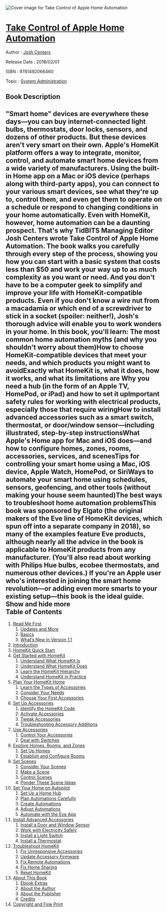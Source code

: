 ![Cover image for Take Control of Apple Home Automation](https://imgdetail.ebookreading.net/cover/cover/design/EB9781492066460.jpg)

[Take Control of Apple Home Automation](https://ebookreading.net/view/book/Take+Control+of+Apple+Home+Automation-EB9781492066460_1.html "Take Control of Apple Home Automation")
====================================================================================================================

Author : [Josh Centers](https://ebookreading.net/search/author/Josh+Centers)

Release Date : 2018/02/01

ISBN : 9781492066460

Topic : [System Administration](https://ebookreading.net/search/category/system-administration)

Book Description
-----------------

 "Smart home" devices are everywhere these days—you can buy internet-connected light bulbs, thermostats, door locks, sensors, and dozens of other products. But these devices aren't very smart on their own. Apple's HomeKit platform offers a way to integrate, monitor, control, and automate smart home devices from a wide variety of manufacturers. Using the built-in Home app on a Mac or iOS device (perhaps along with third-party apps), you can connect to your various smart devices, see what they're up to, control them, and even get them to operate on a schedule or respond to changing conditions in your home automatically.
Even with HomeKit, however, home automation can be a daunting prospect. That's why TidBITS Managing Editor Josh Centers wrote Take Control of Apple Home Automation. The book walks you carefully through every step of the process, showing you how you can start with a basic system that costs less than $50 and work your way up to as much complexity as you want or need. And you don't have to be a computer geek to simplify and improve your life with HomeKit-compatible products. Even if you don't know a wire nut from a macadamia or which end of a screwdriver to stick in a socket (spoiler: neither!), Josh's thorough advice will enable you to work wonders in your home.
In this book, you'll learn:
The most common home automation myths (and why you shouldn't worry about them)How to choose HomeKit-compatible devices that meet your needs, and which products you might want to avoidExactly what HomeKit is, what it does, how it works, and what its limitations are Why you need a hub (in the form of an Apple TV, HomePod, or iPad) and how to set it upImportant safety rules for working with electrical products, especially those that require wiringHow to install advanced accessories such as a smart switch, thermostat, or door/window sensor—including illustrated, step-by-step instructionsWhat Apple's Home app for Mac and iOS does—and how to configure homes, zones, rooms, accessories, services, and scenesTips for controlling your smart home using a Mac, iOS device, Apple Watch, HomePod, or SiriWays to automate your smart home using schedules, sensors, geofencing, and other tools (without making your house seem haunted)The best ways to troubleshoot home automation problemsThis book was sponsored by Elgato (the original makers of the Eve line of HomeKit devices, which spun off into a separate company in 2018), so many of the examples feature Eve products, although nearly all the advice in the book is applicable to HomeKit products from any manufacturer. (You'll also read about working with Philips Hue bulbs, ecobee thermostats, and numerous other devices.)
If you're an Apple user who's interested in joining the smart home revolution—or adding even more smarts to your existing setup—this book is the ideal guide.
        Show and hide more                
Table of Contents
-----------------

1. [Read Me First](https://ebookreading.net/view/book/Take+Control+of+Apple+Home+Automation-EB9781492066460_4.html#ReadMeFirst)
    1. [Updates and More](https://ebookreading.net/view/book/Take+Control+of+Apple+Home+Automation-EB9781492066460_4.html#UpdatesandMore)
    1. [Basics](https://ebookreading.net/view/book/Take+Control+of+Apple+Home+Automation-EB9781492066460_4.html#Basics)
    1. [What’s New in Version 1.1](https://ebookreading.net/view/book/Take+Control+of+Apple+Home+Automation-EB9781492066460_4.html#WhatsNewinVersion11)
1. [Introduction](https://ebookreading.net/view/book/Take+Control+of+Apple+Home+Automation-EB9781492066460_5.html#Introduction)
1. [HomeKit Quick Start](https://ebookreading.net/view/book/Take+Control+of+Apple+Home+Automation-EB9781492066460_6.html#HomeKitQuickStart)
1. [Get Started with HomeKit](https://ebookreading.net/view/book/Take+Control+of+Apple+Home+Automation-EB9781492066460_7.html#GetStartedwithHomeK)
    1. [Understand What HomeKit Is](https://ebookreading.net/view/book/Take+Control+of+Apple+Home+Automation-EB9781492066460_7.html#UnderstandWhatHomeK)
    1. [Understand What HomeKit Does](https://ebookreading.net/view/book/Take+Control+of+Apple+Home+Automation-EB9781492066460_7.html#UnderstandWhatHomeK)
    1. [Learn the HomeKit Hierarchy](https://ebookreading.net/view/book/Take+Control+of+Apple+Home+Automation-EB9781492066460_7.html#LearntheHomeKitHier)
    1. [Understand HomeKit in Practice](https://ebookreading.net/view/book/Take+Control+of+Apple+Home+Automation-EB9781492066460_7.html#UnderstandHomeKitin)
1. [Plan Your HomeKit Home](https://ebookreading.net/view/book/Take+Control+of+Apple+Home+Automation-EB9781492066460_8.html#PlanYourHomeKitHome)
    1. [Learn the Types of Accessories](https://ebookreading.net/view/book/Take+Control+of+Apple+Home+Automation-EB9781492066460_8.html#LearntheTypesofAcce)
    1. [Consider Your Needs](https://ebookreading.net/view/book/Take+Control+of+Apple+Home+Automation-EB9781492066460_8.html#ConsiderYourNeeds)
    1. [Choose Your First Accessories](https://ebookreading.net/view/book/Take+Control+of+Apple+Home+Automation-EB9781492066460_8.html#ChooseYourFirstAcce)
1. [Set Up Accessories](https://ebookreading.net/view/book/Take+Control+of+Apple+Home+Automation-EB9781492066460_9.html#SetUpAccessories)
    1. [Identify the HomeKit Code](https://ebookreading.net/view/book/Take+Control+of+Apple+Home+Automation-EB9781492066460_9.html#IdentifytheHomeKitC)
    1. [Activate Accessories](https://ebookreading.net/view/book/Take+Control+of+Apple+Home+Automation-EB9781492066460_9.html#ActivateAccessories)
    1. [Tweak Accessories](https://ebookreading.net/view/book/Take+Control+of+Apple+Home+Automation-EB9781492066460_9.html#TweakAccessories)
    1. [Troubleshooting Accessory Additions](https://ebookreading.net/view/book/Take+Control+of+Apple+Home+Automation-EB9781492066460_9.html#TroubleshootingAcce)
1. [Use Accessories](https://ebookreading.net/view/book/Take+Control+of+Apple+Home+Automation-EB9781492066460_10.html#UseAccessories)
    1. [Control Your Accessories](https://ebookreading.net/view/book/Take+Control+of+Apple+Home+Automation-EB9781492066460_10.html#ControlYourAccessor)
    1. [Deal with Switches](https://ebookreading.net/view/book/Take+Control+of+Apple+Home+Automation-EB9781492066460_10.html#DealwithSwitches)
1. [Explore Homes, Rooms, and Zones](https://ebookreading.net/view/book/Take+Control+of+Apple+Home+Automation-EB9781492066460_11.html#ExploreHomesRoomsan)
    1. [Set Up Homes](https://ebookreading.net/view/book/Take+Control+of+Apple+Home+Automation-EB9781492066460_11.html#SetUpHomes)
    1. [Establish and Configure Rooms](https://ebookreading.net/view/book/Take+Control+of+Apple+Home+Automation-EB9781492066460_11.html#EstablishandConfigu)
1. [Set Scenes](https://ebookreading.net/view/book/Take+Control+of+Apple+Home+Automation-EB9781492066460_12.html#SetScenes)
    1. [Consider Your Scenes](https://ebookreading.net/view/book/Take+Control+of+Apple+Home+Automation-EB9781492066460_12.html#ConsiderYourScenes)
    1. [Make a Scene](https://ebookreading.net/view/book/Take+Control+of+Apple+Home+Automation-EB9781492066460_12.html#MakeaScene)
    1. [Control Scenes](https://ebookreading.net/view/book/Take+Control+of+Apple+Home+Automation-EB9781492066460_12.html#ControlScenes)
    1. [Ponder These Scene Ideas](https://ebookreading.net/view/book/Take+Control+of+Apple+Home+Automation-EB9781492066460_12.html#PonderTheseSceneIde)
1. [Set Your Home on Autopilot](https://ebookreading.net/view/book/Take+Control+of+Apple+Home+Automation-EB9781492066460_13.html#SetYourHomeonAutopi)
    1. [Set Up a Home Hub](https://ebookreading.net/view/book/Take+Control+of+Apple+Home+Automation-EB9781492066460_13.html#SetUpaHomeHub)
    1. [Plan Automations Carefully](https://ebookreading.net/view/book/Take+Control+of+Apple+Home+Automation-EB9781492066460_13.html#PlanAutomationsCare)
    1. [Create Automations](https://ebookreading.net/view/book/Take+Control+of+Apple+Home+Automation-EB9781492066460_13.html#CreateAutomations)
    1. [Adjust Automations](https://ebookreading.net/view/book/Take+Control+of+Apple+Home+Automation-EB9781492066460_13.html#AdjustAutomations)
    1. [Automate with the Eve App](https://ebookreading.net/view/book/Take+Control+of+Apple+Home+Automation-EB9781492066460_13.html#AutomatewiththeEveA)
1. [Install Advanced Accessories](https://ebookreading.net/view/book/Take+Control+of+Apple+Home+Automation-EB9781492066460_14.html#InstallAdvancedAcce)
    1. [Install a Door and Window Sensor](https://ebookreading.net/view/book/Take+Control+of+Apple+Home+Automation-EB9781492066460_14.html#InstallaDoorandWind)
    1. [Work with Electricity Safely](https://ebookreading.net/view/book/Take+Control+of+Apple+Home+Automation-EB9781492066460_14.html#WorkwithElectricity)
    1. [Install a Light Switch](https://ebookreading.net/view/book/Take+Control+of+Apple+Home+Automation-EB9781492066460_14.html#InstallaLightSwitch)
    1. [Install a Thermostat](https://ebookreading.net/view/book/Take+Control+of+Apple+Home+Automation-EB9781492066460_14.html#InstallaThermostat)
1. [Troubleshoot HomeKit](https://ebookreading.net/view/book/Take+Control+of+Apple+Home+Automation-EB9781492066460_15.html#TroubleshootHomeKit)
    1. [Fix Unresponsive Accessories](https://ebookreading.net/view/book/Take+Control+of+Apple+Home+Automation-EB9781492066460_15.html#FixUnresponsiveAcce)
    1. [Update Accessory Firmware](https://ebookreading.net/view/book/Take+Control+of+Apple+Home+Automation-EB9781492066460_15.html#UpdateAccessoryFirm)
    1. [Fix Remote Automations](https://ebookreading.net/view/book/Take+Control+of+Apple+Home+Automation-EB9781492066460_15.html#FixRemoteAutomation)
    1. [Fix Home Sharing](https://ebookreading.net/view/book/Take+Control+of+Apple+Home+Automation-EB9781492066460_15.html#FixHomeSharing)
    1. [Reset HomeKit](https://ebookreading.net/view/book/Take+Control+of+Apple+Home+Automation-EB9781492066460_15.html#ResetHomeKit)
1. [About This Book](https://ebookreading.net/view/book/Take+Control+of+Apple+Home+Automation-EB9781492066460_16.html#AboutThisBook)
    1. [Ebook Extras](https://ebookreading.net/view/book/Take+Control+of+Apple+Home+Automation-EB9781492066460_16.html#EbookExtras)
    1. [About the Author](https://ebookreading.net/view/book/Take+Control+of+Apple+Home+Automation-EB9781492066460_16.html#AbouttheAuthor)
    1. [About the Publisher](https://ebookreading.net/view/book/Take+Control+of+Apple+Home+Automation-EB9781492066460_16.html#AboutthePublisher)
    1. [Credits](https://ebookreading.net/view/book/Take+Control+of+Apple+Home+Automation-EB9781492066460_16.html#Credits)
1. [Copyright and Fine Print](https://ebookreading.net/view/book/Take+Control+of+Apple+Home+Automation-EB9781492066460_17.html#CopyrightandFinePri)
